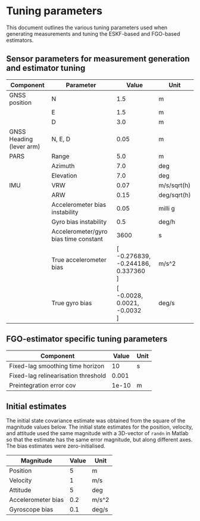 
# Tuning parameters

This document outlines the various tuning parameters used when generating
measurements and tuning the ESKF-based and FGO-based estimators.

## Sensor parameters for measurement generation and estimator tuning

| Component                | Parameter                             | Value                                          | Unit        |
| ------------------------ | ------------------------------------- | ---------------------------------------------- | ----------- |
| GNSS position            | N                                     | 1.5                                            | m           |
|                          | E                                     | 1.5                                            | m           |
|                          | D                                     | 3.0                                            | m           |
| GNSS Heading (lever arm) | N, E, D                               | 0.05                                           | m           |
| PARS                     | Range                                 | 5.0                                            | m           |
|                          | Azimuth                               | 7.0                                            | deg         |
|                          | Elevation                             | 7.0                                            | deg         |
| IMU                      | VRW                                   | 0.07                                           | m/s/sqrt(h) |
|                          | ARW                                   | 0.15                                           | deg/sqrt(h) |
|                          | Accelerometer bias instability        | 0.05                                           | milli g     |
|                          | Gyro bias instability                 | 0.5                                            | deg/h       |
|                          | Accelerometer/gyro bias time constant | 3600                                           | s           |
|                          | True accelerometer bias               | \[ <br>-0.276839, -0.244186,<br>0.337360<br>\] | m/s^2       |
|                          | True gyro bias                        | \[ <br>-0.0028,<br> 0.0021,<br>-0.0032<br>\]   | deg/s       |

## FGO-estimator specific tuning parameters

| Component                           | Value | Unit |
| ----------------------------------- | ----- | ---- |
| Fixed-lag smoothing time horizon    | 10    | s    |
| Fixed-lag relinearisation threshold | 0.001 |      |
| Preintegration error cov            | 1e-10 | m    |

## Initial estimates

The initial state covariance estimate was obtained from the square of the magnitude values below. The initial state estimates for the position, velocity, and attitude used the same magnitude with a 3D-vector of `randn` in Matlab so that the estimate has the same error magnitude, but along different axes. The bias estimates were zero-initialised.

| Magnitude          | Value | Unit  |
| ------------------ | ----- | ----- |
| Position           | 5     | m     |
| Velocity           | 1     | m/s   |
| Attitude           | 5     | deg   |
| Accelerometer bias | 0.2   | m/s^2 |
| Gyroscope bias     | 0.1   | deg/s |
